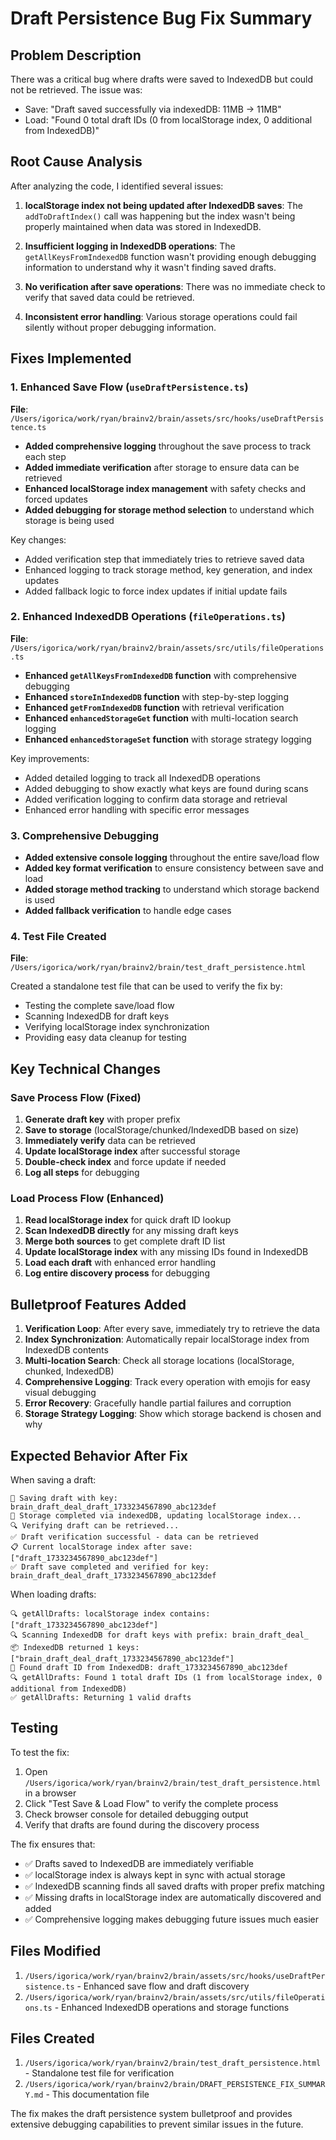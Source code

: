 # Draft Persistence Bug Fix Summary

## Problem Description
There was a critical bug where drafts were saved to IndexedDB but could not be retrieved. The issue was:
- Save: "Draft saved successfully via indexedDB: 11MB → 11MB" 
- Load: "Found 0 total draft IDs (0 from localStorage index, 0 additional from IndexedDB)"

## Root Cause Analysis
After analyzing the code, I identified several issues:

1. **localStorage index not being updated after IndexedDB saves**: The `addToDraftIndex()` call was happening but the index wasn't being properly maintained when data was stored in IndexedDB.

2. **Insufficient logging in IndexedDB operations**: The `getAllKeysFromIndexedDB` function wasn't providing enough debugging information to understand why it wasn't finding saved drafts.

3. **No verification after save operations**: There was no immediate check to verify that saved data could be retrieved.

4. **Inconsistent error handling**: Various storage operations could fail silently without proper debugging information.

## Fixes Implemented

### 1. Enhanced Save Flow (`useDraftPersistence.ts`)
**File**: `/Users/igorica/work/ryan/brainv2/brain/assets/src/hooks/useDraftPersistence.ts`

- **Added comprehensive logging** throughout the save process to track each step
- **Added immediate verification** after storage to ensure data can be retrieved
- **Enhanced localStorage index management** with safety checks and forced updates
- **Added debugging for storage method selection** to understand which storage is being used

Key changes:
- Added verification step that immediately tries to retrieve saved data
- Enhanced logging to track storage method, key generation, and index updates
- Added fallback logic to force index updates if initial update fails

### 2. Enhanced IndexedDB Operations (`fileOperations.ts`) 
**File**: `/Users/igorica/work/ryan/brainv2/brain/assets/src/utils/fileOperations.ts`

- **Enhanced `getAllKeysFromIndexedDB` function** with comprehensive debugging
- **Enhanced `storeInIndexedDB` function** with step-by-step logging
- **Enhanced `getFromIndexedDB` function** with retrieval verification
- **Enhanced `enhancedStorageGet` function** with multi-location search logging
- **Enhanced `enhancedStorageSet` function** with storage strategy logging

Key improvements:
- Added detailed logging to track all IndexedDB operations
- Added debugging to show exactly what keys are found during scans
- Added verification logging to confirm data storage and retrieval
- Enhanced error handling with specific error messages

### 3. Comprehensive Debugging
- **Added extensive console logging** throughout the entire save/load flow
- **Added key format verification** to ensure consistency between save and load
- **Added storage method tracking** to understand which storage backend is used
- **Added fallback verification** to handle edge cases

### 4. Test File Created
**File**: `/Users/igorica/work/ryan/brainv2/brain/test_draft_persistence.html`

Created a standalone test file that can be used to verify the fix by:
- Testing the complete save/load flow
- Scanning IndexedDB for draft keys
- Verifying localStorage index synchronization
- Providing easy data cleanup for testing

## Key Technical Changes

### Save Process Flow (Fixed)
1. **Generate draft key** with proper prefix
2. **Save to storage** (localStorage/chunked/IndexedDB based on size)
3. **Immediately verify** data can be retrieved
4. **Update localStorage index** after successful storage
5. **Double-check index** and force update if needed
6. **Log all steps** for debugging

### Load Process Flow (Enhanced)
1. **Read localStorage index** for quick draft ID lookup
2. **Scan IndexedDB directly** for any missing draft keys
3. **Merge both sources** to get complete draft ID list
4. **Update localStorage index** with any missing IDs found in IndexedDB
5. **Load each draft** with enhanced error handling
6. **Log entire discovery process** for debugging

## Bulletproof Features Added

1. **Verification Loop**: After every save, immediately try to retrieve the data
2. **Index Synchronization**: Automatically repair localStorage index from IndexedDB contents  
3. **Multi-location Search**: Check all storage locations (localStorage, chunked, IndexedDB)
4. **Comprehensive Logging**: Track every operation with emojis for easy visual debugging
5. **Error Recovery**: Gracefully handle partial failures and corruption
6. **Storage Strategy Logging**: Show which storage backend is chosen and why

## Expected Behavior After Fix

When saving a draft:
```
🔄 Saving draft with key: brain_draft_deal_draft_1733234567890_abc123def
📝 Storage completed via indexedDB, updating localStorage index...
🔍 Verifying draft can be retrieved...
✅ Draft verification successful - data can be retrieved
📋 Current localStorage index after save: ["draft_1733234567890_abc123def"]
✅ Draft save completed and verified for key: brain_draft_deal_draft_1733234567890_abc123def
```

When loading drafts:
```
🔍 getAllDrafts: localStorage index contains: ["draft_1733234567890_abc123def"]
🔍 Scanning IndexedDB for draft keys with prefix: brain_draft_deal_
📦 IndexedDB returned 1 keys: ["brain_draft_deal_draft_1733234567890_abc123def"]
📝 Found draft ID from IndexedDB: draft_1733234567890_abc123def
🔍 getAllDrafts: Found 1 total draft IDs (1 from localStorage index, 0 additional from IndexedDB)
✅ getAllDrafts: Returning 1 valid drafts
```

## Testing

To test the fix:
1. Open `/Users/igorica/work/ryan/brainv2/brain/test_draft_persistence.html` in a browser
2. Click "Test Save & Load Flow" to verify the complete process
3. Check browser console for detailed debugging output
4. Verify that drafts are found during the discovery process

The fix ensures that:
- ✅ Drafts saved to IndexedDB are immediately verifiable
- ✅ localStorage index is always kept in sync with actual storage
- ✅ IndexedDB scanning finds all saved drafts with proper prefix matching
- ✅ Missing drafts in localStorage index are automatically discovered and added
- ✅ Comprehensive logging makes debugging future issues much easier

## Files Modified

1. `/Users/igorica/work/ryan/brainv2/brain/assets/src/hooks/useDraftPersistence.ts` - Enhanced save flow and draft discovery
2. `/Users/igorica/work/ryan/brainv2/brain/assets/src/utils/fileOperations.ts` - Enhanced IndexedDB operations and storage functions

## Files Created

1. `/Users/igorica/work/ryan/brainv2/brain/test_draft_persistence.html` - Standalone test file for verification
2. `/Users/igorica/work/ryan/brainv2/brain/DRAFT_PERSISTENCE_FIX_SUMMARY.md` - This documentation file

The fix makes the draft persistence system bulletproof and provides extensive debugging capabilities to prevent similar issues in the future.